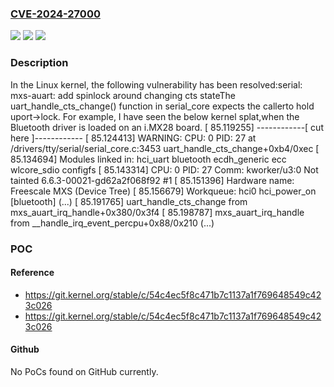 ### [CVE-2024-27000](https://cve.mitre.org/cgi-bin/cvename.cgi?name=CVE-2024-27000)
![](https://img.shields.io/static/v1?label=Product&message=Linux&color=blue)
![](https://img.shields.io/static/v1?label=Version&message=4d90bb147ef6%3C%2056434e295bd4%20&color=brighgreen)
![](https://img.shields.io/static/v1?label=Vulnerability&message=n%2Fa&color=brighgreen)

### Description

In the Linux kernel, the following vulnerability has been resolved:serial: mxs-auart: add spinlock around changing cts stateThe uart_handle_cts_change() function in serial_core expects the callerto hold uport->lock. For example, I have seen the below kernel splat,when the Bluetooth driver is loaded on an i.MX28 board.    [   85.119255] ------------[ cut here ]------------    [   85.124413] WARNING: CPU: 0 PID: 27 at /drivers/tty/serial/serial_core.c:3453 uart_handle_cts_change+0xb4/0xec    [   85.134694] Modules linked in: hci_uart bluetooth ecdh_generic ecc wlcore_sdio configfs    [   85.143314] CPU: 0 PID: 27 Comm: kworker/u3:0 Not tainted 6.6.3-00021-gd62a2f068f92 #1    [   85.151396] Hardware name: Freescale MXS (Device Tree)    [   85.156679] Workqueue: hci0 hci_power_on [bluetooth]    (...)    [   85.191765]  uart_handle_cts_change from mxs_auart_irq_handle+0x380/0x3f4    [   85.198787]  mxs_auart_irq_handle from __handle_irq_event_percpu+0x88/0x210    (...)

### POC

#### Reference
- https://git.kernel.org/stable/c/54c4ec5f8c471b7c1137a1f769648549c423c026
- https://git.kernel.org/stable/c/54c4ec5f8c471b7c1137a1f769648549c423c026

#### Github
No PoCs found on GitHub currently.

